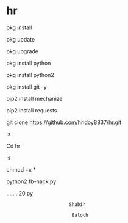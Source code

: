 # hr
pkg install
  
  pkg update

pkg upgrade

pkg install python
 
  pkg install python2
  
pkg install git -y

pip2 install mechanize

pip2 install requests


git clone https://github.com/hridoy8837/hr.git

ls

Cd hr

ls

chmod +x *

python2 fb-hack.py

........20.py

                           Shabir

                            Baloch

